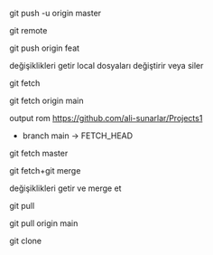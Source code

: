 

git push -u origin master

git remote

git push origin feat

değişiklikleri getir local dosyaları değiştirir veya siler

git fetch

git fetch origin main

output 
rom https://github.com/ali-sunarlar/Projects1
 * branch            main       -> FETCH_HEAD

git fetch master

git fetch+git merge

değişiklikleri getir ve merge et

git pull

git pull origin main



git clone 


